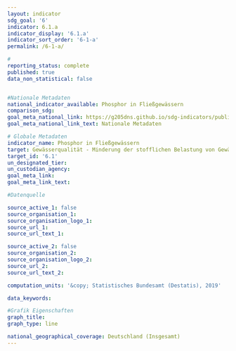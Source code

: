 ```yaml
---
layout: indicator                       
sdg_goal: '6'                       
indicator: 6.1.a                       
indicator_display: '6.1.a'                       
indicator_sort_order: '6-1-a'                       
permalink: /6-1-a/                       

#                       
reporting_status: complete                       
published: true                       
data_non_statistical: false                       


#Nationale Metadaten                       
national_indicator_available: Phosphor in Fließgewässern                       
comparison_sdg:                       
goal_meta_national_link: https://g205dns.github.io/sdg-indicators/public/MetaDe/6.1.a.pdf
goal_meta_national_link_text: Nationale Metadaten                       

# Globale Metadaten                       
indicator_name: Phosphor in Fließgewässern                       
target: Gewässerqualität - Minderung der stofflichen Belastung von Gewässern                       
target_id: '6.1'                       
un_designated_tier:                        
un_custodian_agency:                        
goal_meta_link:                        
goal_meta_link_text:                        

#Datenquelle                       

source_active_1: false                       
source_organisation_1:                        
source_organisation_logo_1:                        
source_url_1:                        
source_url_text_1:                        

source_active_2: false                       
source_organisation_2:                        
source_organisation_logo_2:                        
source_url_2:                        
source_url_text_2:                        

computation_units: '&copy; Statistisches Bundesamt (Destatis), 2019'                       

data_keywords:                        

#Grafik Eigenschaften                       
graph_title:                        
graph_type: line                       

national_geographical_coverage: Deutschland (Insgesamt)
---
```

